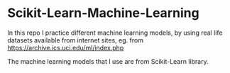 # Scikit-Learn-Machine-Learning

In this repo I practice different machine learning models, by using real life datasets available from internet sites, eg. from 
https://archive.ics.uci.edu/ml/index.php

The machine learning models that I use are from Scikit-Learn library.
